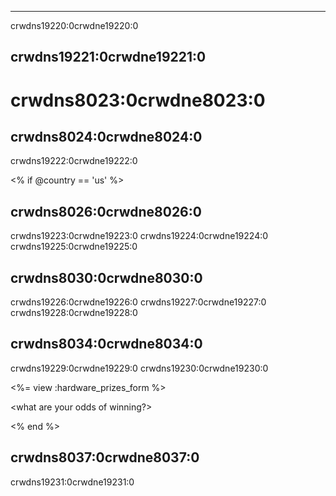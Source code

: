 * * *

crwdns19220:0crwdne19220:0

## crwdns19221:0crwdne19221:0

# crwdns8023:0crwdne8023:0

## crwdns8024:0crwdne8024:0

crwdns19222:0crwdne19222:0

<% if @country == 'us' %>

## crwdns8026:0crwdne8026:0

crwdns19223:0crwdne19223:0 crwdns19224:0crwdne19224:0 crwdns19225:0crwdne19225:0

## crwdns8030:0crwdne8030:0

crwdns19226:0crwdne19226:0 crwdns19227:0crwdne19227:0 crwdns19228:0crwdne19228:0

## crwdns8034:0crwdne8034:0

crwdns19229:0crwdne19229:0 crwdns19230:0crwdne19230:0

<%= view :hardware\_prizes\_form %>

<what are your odds of winning?>

<see a list of all schools signed up for the hour code in your state. one public k-12 school every u.s. state will win class-set laptops.>

<% end %>

## crwdns8037:0crwdne8037:0

crwdns19231:0crwdne19231:0